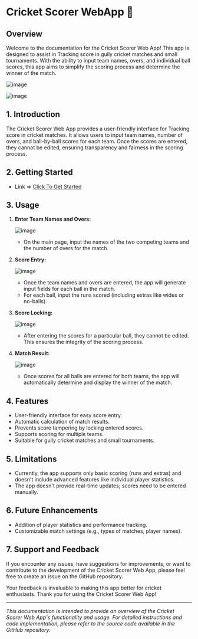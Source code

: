 # Cricket Scorer WebApp 🏏

## Overview
Welcome to the documentation for the Cricket Scorer Web App! This app is designed to assist in Tracking score in gully cricket matches and small tournaments. With the ability to input team names, overs, and individual ball scores, this app aims to simplify the scoring process and determine the winner of the match.

![image](https://github.com/Indian/Cricket-Scorer/assets/97107928/e5e1ab32-5c61-4309-87df-c67aa5b39975)

![image](https://github.com/Indian/Cricket-Scorer/assets/97107928/2fb1a96b-47cb-4151-8deb-938dc80666cd)


## 1. Introduction

The Cricket Scorer Web App provides a user-friendly interface for Tracking score in cricket matches. It allows users to input team names, number of overs, and ball-by-ball scores for each team. Once the scores are entered, they cannot be edited, ensuring transparency and fairness in the scoring process.

## 2. Getting Started
- Link => [Click To Get Started](https://Indian.github.io/Cricket-Scorer/)

## 3. Usage

1. **Enter Team Names and Overs:**
   
   ![image](https://github.com/Indian/Cricket-Scorer/assets/97107928/9d64889e-3610-4b68-a1c4-2549b2bcffa8)

   - On the main page, input the names of the two competing teams and the number of overs for the match.
   
2. **Score Entry:**
   
    ![image](https://github.com/Indian/Cricket-Scorer/assets/97107928/5c68f819-ad79-4944-a544-c81e5e07cf49)

   - Once the team names and overs are entered, the app will generate input fields for each ball in the match.
   - For each ball, input the runs scored (including extras like wides or no-balls).
   
3. **Score Locking:**
   
    ![image](https://github.com/Indian/Cricket-Scorer/assets/97107928/1b57d6ae-9d2f-46e9-8620-f247e4180c98)
  
   - After entering the scores for a particular ball, they cannot be edited. This ensures the integrity of the scoring process.

4. **Match Result:**
   
   ![image](https://github.com/Indian/Cricket-Scorer/assets/97107928/b2b90465-5037-4645-ae96-4780cc1e1189)

   - Once scores for all balls are entered for both teams, the app will automatically determine and display the winner of the match.

## 4. Features

- User-friendly interface for easy score entry.
- Automatic calculation of match results.
- Prevents score tampering by locking entered scores.
- Supports scoring for multiple teams.
- Suitable for gully cricket matches and small tournaments.

## 5. Limitations

- Currently, the app supports only basic scoring (runs and extras) and doesn't include advanced features like individual player statistics.
- The app doesn't provide real-time updates; scores need to be entered manually.

## 6. Future Enhancements

- Addition of player statistics and performance tracking.
- Customizable match settings (e.g., types of matches, player names).

## 7. Support and Feedback

If you encounter any issues, have suggestions for improvements, or want to contribute to the development of the Cricket Scorer Web App, please feel free to create an issue on the GitHub repository.

Your feedback is invaluable to making this app better for cricket enthusiasts. Thank you for using the Cricket Scorer Web App!

---

*This documentation is intended to provide an overview of the Cricket Scorer Web App's functionality and usage. For detailed instructions and code implementation, please refer to the source code available in the GitHub repository.*
